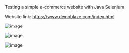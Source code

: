 Testing a simple e-commerce website with Java Selenium

Website link: https://www.demoblaze.com/index.html

![image](https://github.com/user-attachments/assets/44518dbe-c61f-4d14-8602-5558e2f3770a)

![image](https://github.com/user-attachments/assets/ebd9e192-0f10-4cc7-8154-833a162a4d76)

![image](https://github.com/user-attachments/assets/1fb0817d-ca08-467a-8526-75a54d05d922)


